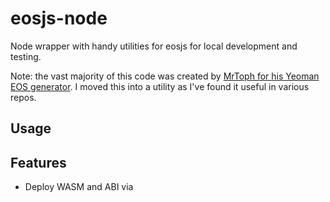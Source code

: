 # eosjs-node

Node wrapper with handy utilities for eosjs for local development and testing.

Note: the vast majority of this code was created by [MrToph for his Yeoman EOS generator](https://github.com/MrToph/generator-eos/).
I moved this into a utility as I've found it useful in various repos.

## Usage



## Features

- Deploy WASM and ABI via
